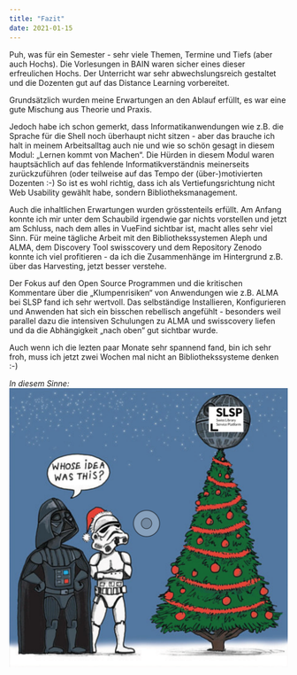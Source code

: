 ```yaml
---
title: "Fazit"
date: 2021-01-15
---
```


Puh, was für ein Semester - sehr viele Themen, Termine und Tiefs (aber auch Hochs). Die Vorlesungen in BAIN waren sicher eines dieser erfreulichen Hochs. Der Unterricht war sehr abwechslungsreich gestaltet und die Dozenten gut auf das Distance Learning vorbereitet.

Grundsätzlich wurden meine Erwartungen an den Ablauf erfüllt, es war eine gute Mischung aus Theorie und Praxis. 

Jedoch habe ich schon gemerkt, dass Informatikanwendungen wie z.B. die Sprache für die Shell noch überhaupt nicht sitzen - aber das brauche ich halt in meinem Arbeitsalltag auch nie und wie so schön gesagt in diesem Modul: „Lernen kommt von Machen“. 
Die Hürden in diesem Modul waren hauptsächlich auf das fehlende Informatikverständnis meinerseits zurückzuführen (oder teilweise auf das Tempo der (über-)motivierten Dozenten :-) So ist es wohl richtig, dass ich als Vertiefungsrichtung nicht Web Usability gewählt habe, sondern Bibliotheksmanagement.

Auch die inhaltlichen Erwartungen wurden grösstenteils erfüllt. Am Anfang konnte ich mir unter dem Schaubild irgendwie gar nichts vorstellen und jetzt am Schluss, nach dem alles in VueFind sichtbar ist, macht alles sehr viel Sinn.
Für meine tägliche Arbeit mit den Bibliothekssystemen Aleph und ALMA, dem Discovery Tool swisscovery und dem Repository Zenodo konnte ich viel profitieren - da ich die Zusammenhänge im Hintergrund z.B. über das Harvesting, jetzt besser verstehe. 

Der Fokus auf den Open Source Programmen und die kritischen Kommentare über die „Klumpenrisiken“ von Anwendungen wie z.B. ALMA bei SLSP fand ich sehr wertvoll. 
Das selbständige Installieren, Konfigurieren und Anwenden hat sich ein bisschen rebellisch angefühlt - besonders weil parallel dazu die intensiven Schulungen zu ALMA und swisscovery liefen und da die Abhängigkeit „nach oben“ gut sichtbar wurde.

Auch wenn ich die lezten paar Monate sehr spannend fand, bin ich sehr froh, muss ich jetzt zwei Wochen mal nicht an Bibliothekssysteme denken :-)

*In diesem Sinne:*
![merry force be with you](https://raw.githubusercontent.com/alexmuster/lerntageblog/master/bilder/xmas.png)
